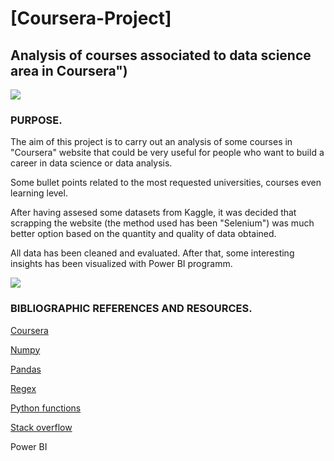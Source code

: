 # [Coursera-Project]

## Analysis of courses associated to data science area in Coursera")

![](https://www.ceu.es/blog/wp-content/uploads/2018/10/Aprendizaje-basado-en-el-pensamiento.jpg)

### PURPOSE.

The aim of this project is to carry out an analysis of some courses in "Coursera" website that could be very useful for people who want to build a career in data science or data analysis.

Some bullet points related to the most requested universities, courses even learning level. 

After having assesed some datasets from Kaggle, it was decided that scrapping the website (the method used has been "Selenium") was much better option based on the quantity and quality of data obtained. 

All data has been cleaned and evaluated. After that, some interesting insights has been visualized with Power BI programm. 

![](https://img.europapress.es/fotoweb/fotonoticia_20180227132614_420.jpg)

### BIBLIOGRAPHIC REFERENCES AND RESOURCES.

[Coursera](https://www.coursera.org/)

[Numpy](https://numpy.org/doc/1.18/)

[Pandas](https://pandas.pydata.org/)

[Regex](https://docs.python.org/3/library/re.html)

[Python functions](https://docs.python.org/3/library/functions.html)

[Stack overflow](https://stackoverflow.com/)

Power BI
